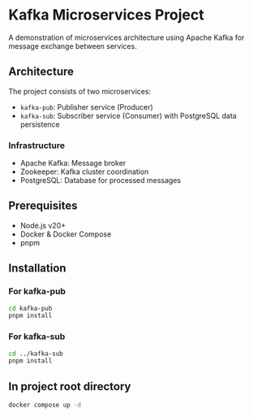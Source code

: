 # Kafka Microservices Project

A demonstration of microservices architecture using Apache Kafka for message exchange between services.

## Architecture

The project consists of two microservices:
- `kafka-pub`: Publisher service (Producer)
- `kafka-sub`: Subscriber service (Consumer) with PostgreSQL data persistence

### Infrastructure
- Apache Kafka: Message broker
- Zookeeper: Kafka cluster coordination
- PostgreSQL: Database for processed messages

## Prerequisites

- Node.js v20+
- Docker & Docker Compose
- pnpm

## Installation

### For kafka-pub
```bash
cd kafka-pub
pnpm install
```

### For kafka-sub
```bash
cd ../kafka-sub
pnpm install
```

## In project root directory
```bash
docker compose up -d
```
